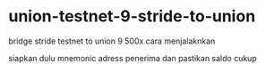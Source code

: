 # union-testnet-9-stride-to-union
bridge stride testnet to union 9 500x
cara menjalaknkan

siapkan dulu mnemonic
adress penerima
dan pastikan saldo cukup

